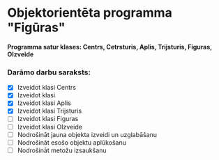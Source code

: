 # Objektorientēta programma "Figūras"
**Programma satur klases: Centrs, Cetrsturis, Aplis, Trijsturis, Figuras, OIzveide**

### Darāmo darbu saraksts:
- [x] Izveidot klasi Centrs
- [x] Izveidot klasi
- [x] Izveidot klasi Aplis
- [x] Izveidot klasi Trijsturis
- [ ] Izveidot klasi Figuras
- [ ] Izveidot klasi OIzveide
- [ ] Nodrošināt jauna objekta izveidi un uzglabāšanu
- [ ] Nodrošināt esošo objektu aplūkošanu
- [ ] Nodrošināt metožu izsaukšanu
